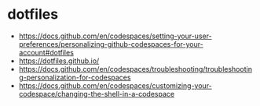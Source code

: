 # dotfiles
* https://docs.github.com/en/codespaces/setting-your-user-preferences/personalizing-github-codespaces-for-your-account#dotfiles
* https://dotfiles.github.io/
* https://docs.github.com/en/codespaces/troubleshooting/troubleshooting-personalization-for-codespaces
* https://docs.github.com/en/codespaces/customizing-your-codespace/changing-the-shell-in-a-codespace